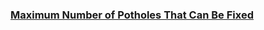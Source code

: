 ### [Maximum Number of Potholes That Can Be Fixed](https://leetcode.com/problems/maximum-number-of-potholes-that-can-be-fixed)

